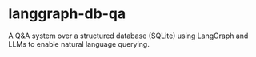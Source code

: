 # langgraph-db-qa
A Q&amp;A system over a structured database (SQLite) using LangGraph and LLMs to enable natural language querying.
